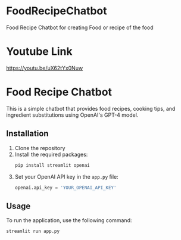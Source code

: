 # FoodRecipeChatbot
Food Recipe Chatbot for creating Food or recipe of the food
# Youtube Link
https://youtu.be/uX62tYx0Nuw

# Food Recipe Chatbot

This is a simple chatbot that provides food recipes, cooking tips, and ingredient substitutions using OpenAI's GPT-4 model.

## Installation

1. Clone the repository
2. Install the required packages:
    ```bash
    pip install streamlit openai
    ```
3. Set your OpenAI API key in the `app.py` file:
    ```python
    openai.api_key = 'YOUR_OPENAI_API_KEY'
    ```

## Usage

To run the application, use the following command:
```bash
streamlit run app.py
